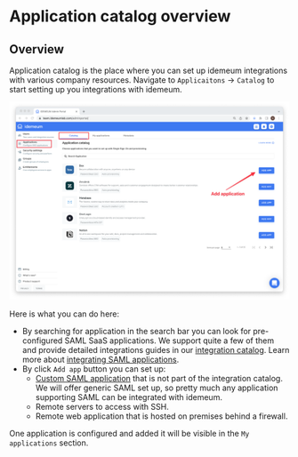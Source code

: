 # Application catalog overview

## Overview
Application catalog is the place where you can set up idemeum integrations with various company resources. Navigate to `Applicaitons` -> `Catalog` to start setting up you integrations with idemeum.
 
![Application catalog](./images/sso/catalog.png)

Here is what you can do here:

*  By searching for application in the search bar you can look for pre-configured SAML SaaS applications. We support quite a few of them and provide detailed integrations guides in our [integration catalog](https://integrations.idemeum.com). Learn more about [integrating SAML applications](./integrate-saml-app.html). 
* By click `Add app` button you can set up:
	* [Custom SAML application](./integrate-saml-app.html#set-up-custom-saml-application) that is not part of the integration catalog. We will offer generic SAML set up, so pretty much any application supporting SAML can be integrated with idemeum. 
	* Remote servers to access with SSH. 
	* Remote web application that is hosted on premises behind a firewall. 

One application is configured and added it will be visible in the `My applications` section. 